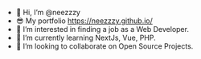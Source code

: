 - 👋 Hi, I’m @neezzzy 
- 😎 My portfolio <https://neezzzy.github.io/>
- 👀 I’m interested in finding a job as a Web Developer.
- 🌱 I’m currently learning NextJs, Vue, PHP.
- 💞️ I’m looking to collaborate on Open Source Projects.
